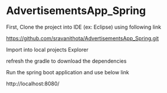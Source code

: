 # AdvertisementsApp_Spring

First, Clone the project into IDE (ex: Eclipse) using following link

https://github.com/sravanithota/AdvertisementsApp_Spring.git

Import into local projects Explorer

refresh the gradle to download the dependencies 

Run the spring boot application and use below link

http://localhost:8080/

